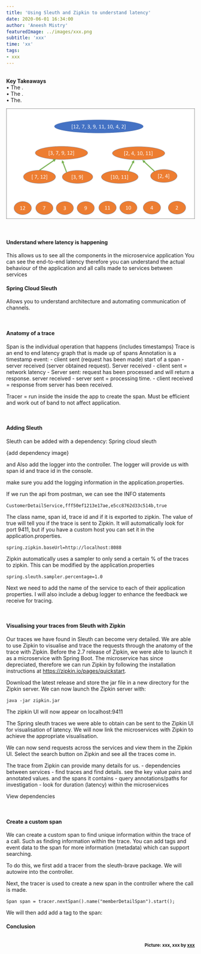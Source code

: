```yaml
---
title: 'Using Sleuth and Zipkin to understand latency'
date: 2020-06-01 16:34:00
author: 'Aneesh Mistry'
featuredImage: ../images/xxx.png
subtitle: 'xxx'
time: 'xx'
tags:
- xxx
---
```

<br>
<strong>Key Takeaways</strong><br>
&#8226; The .<br>
&#8226; The .<br>
&#8226; The.<br>

![Merge sort step 2](../../src/images/011MergeSort2.png)


<br>
<h4>Understand where latency is happening</h4>
<p>
This allows us to see all the components in the microservice application
You can see the end-to-end latency 
therefore you can understand the actual behaviour of the application and all calls made to services between services

</p>

<h4>Spring Cloud Sleuth</h4>
<p>
Allows you to understand architecture and automating communication of channels.


</p>

<br>
<h4>Anatomy of a trace</h4>
<p>
Span is the individual operation that happens (includes timestamps)
Trace is an end to end latency graph that is made up of spans
Annotation is a timestamp event:
- client sent (request has been made) start of a span
- server received (server obtained request). Server received - client sent = network latency
- Server sent: request has been processed and will return a response. server received - server sent = processing time.
- client received = response from server has been received.

Tracer = run inside the inside the app to create the span. Must be efficient and work out of band to not affect application. 
</p>

<br>
<h4>Adding Sleuth</h4>
<p>
Sleuth can be added with a dependency:
Spring cloud sleuth

{add dependency image}

and Also add the logger into the controller.
The logger will provide us with span id and trace id in the console.

make sure you add the logging information in the application.properties.



If we run the api from postman, we can see the INFO statements
```
CustomerDetailService,fff50ef1213e17ae,e5cc8762d33c514b,true
```
The class name, span id, trace id and if it is exported to zipkin.
The value of true will tell you if the trace is sent to Zipkin. It will automatically look for port 9411, but if you have a custom host you can set it in the application.properties.

```
spring.zipkin.baseUrl=http://localhost:8088
```
Zipkin automatically uses a sampler to only send a certain % of the traces to zipkin. This can be modified by the application.properties
```
spring.sleuth.sampler.percentage=1.0
```

</p>
<p>
Next we need to add the name of the service to each of their application properties. I will also include a debug logger to enhance the feedback we receive for tracing.

</p>

<br>
<h4>Visualising your traces from Sleuth with Zipkin</h4>
<p>
Our traces we have found in Sleuth can become very detailed. We are able to use Zipkin to visualise and trace the requests through the anatomy of the trace with Zipkin.
Before the 2.7 release of Zipkin, we were able to launch it as a microservice with Spring Boot. The microservice has since depreciated, therefore we can run Zipkin by following the installation instructions at <a href="https://zipkin.io/pages/quickstart" target="_blank">https://zipkin.io/pages/quickstart</a>. 
</p>
<p>
Download the latest release and store the jar file in a new directory for the Zipkin server. We can now launch the Zipkin server with:

```
java -jar zipkin.jar
```
</p>
<p>
The zipkin UI will now appear on localhost:9411
</p>
<p>
The Spring sleuth traces we were able to obtain can be sent to the Zipkin UI for visualisation of latency.
We will now link the microservices with Zipkin to achieve the appropriate visualisation. 

</p>
<p>
We can now send requests across the services and view them in the Zipkin UI.
Select the search button on Zipkin and see all the traces come in.
</p>
<p>
The trace from Zipkin can provide many details for us. 
- dependencies between services
- find traces and find details. see the key value pairs and annotated values. and the spans it contains
- query annotations/paths for investigation
- look for duration (latency) within the microservices

</p>
<p>
View dependencies<br>

</p>

<br>
<h4>Create a custom span</h4>
<p>
We can create a custom span to find unique information within the trace of a call.
Such as finding information within the trace.
You can add tags and event data to the span for more information (metadata) which can support searching.
</p>
<p>
To do this, we first add a tracer from the sleuth-brave package.
We will autowire into the controller.

Next, the tracer is used to create a new span in the controller where the call is made.

```java{numberLines:true}
Span span = tracer.nextSpan().name("memberDetailSpan").start();

```

We will then add add a tag to the span:

</p>
<b>
<h4>Conclusion</h4>
<p>


</p>

<br>
<small style="float: right;" >Picture: xxx, xxx by <a target="_blank" href="https://unsplash.com/@xxx">xxx</small></a><br>